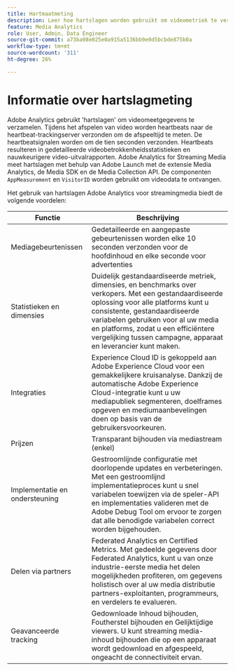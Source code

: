 ```yaml
---
title: Hartmaatmeting
description: Leer hoe hartslagen worden gebruikt om videometriek te verzamelen.
feature: Media Analytics
role: User, Admin, Data Engineer
source-git-commit: a73ba98e025e0a915a5136bb9e0d5bcbde875b0a
workflow-type: tm+mt
source-wordcount: '311'
ht-degree: 26%

---
```


# Informatie over hartslagmeting

Adobe Analytics gebruikt &#39;hartslagen&#39; om videomeetgegevens te verzamelen. Tijdens het afspelen van video worden heartbeats naar de heartbeat-trackingserver verzonden om de afspeeltijd te meten. De heartbeatsignalen worden om de tien seconden verzonden. Heartbeats resulteren in gedetailleerde videobetrokkenheidsstatistieken en nauwkeurigere video-uitvalrapporten. Adobe Analytics for Streaming Media meet hartslagen met behulp van Adobe Launch met de extensie Media Analytics, de Media SDK en de Media Collection API. De componenten `AppMeasurement` en `VisitorID` worden gebruikt om videodata te ontvangen.

Het gebruik van hartslagen Adobe Analytics voor streamingmedia biedt de volgende voordelen:

| Functie | Beschrijving |
|---|---|
| Mediagebeurtenissen | Gedetailleerde en aangepaste gebeurtenissen worden elke 10 seconden verzonden voor de hoofdinhoud en elke seconde voor advertenties |
| Statistieken en dimensies | Duidelijk gestandaardiseerde metriek, dimensies, en benchmarks over verkopers. Met een gestandaardiseerde oplossing voor alle platforms kunt u consistente, gestandaardiseerde variabelen gebruiken voor al uw media en platforms, zodat u een efficiëntere vergelijking tussen campagne, apparaat en leverancier kunt maken. |
| Integraties | Experience Cloud ID is gekoppeld aan Adobe Experience Cloud voor een gemakkelijkere kruisanalyse. Dankzij de automatische Adobe Experience Cloud-integratie kunt u uw mediapubliek segmenteren, doelframes opgeven en mediumaanbevelingen doen op basis van de gebruikersvoorkeuren. |
| Prijzen | Transparant bijhouden via mediastream (enkel) |
| Implementatie en ondersteuning | Gestroomlijnde configuratie met doorlopende updates en verbeteringen. Met een gestroomlijnd implementatieproces kunt u snel variabelen toewijzen via de speler-API en implementaties valideren met de Adobe Debug Tool om ervoor te zorgen dat alle benodigde variabelen correct worden bijgehouden. |
| Delen via partners | Federated Analytics en Certified Metrics. Met gedeelde gegevens door Federated Analytics, kunt u van onze industrie-eerste media het delen mogelijkheden profiteren, om gegevens holistisch over al uw media distributie partners-exploitanten, programmeurs, en verdelers te evalueren. |
| Geavanceerde tracking | Gedownloade Inhoud bijhouden, Foutherstel bijhouden en Gelijktijdige viewers. U kunt streaming media-inhoud bijhouden die op een apparaat wordt gedownload en afgespeeld, ongeacht de connectiviteit ervan. |
